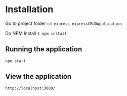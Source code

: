 # Installation

Go to project folder
`cd express expressCRUDApplication`

Do NPM Install
`$ npm install`

## Running the application

`npm start`

## View the application 

`http://localhost:3000/`